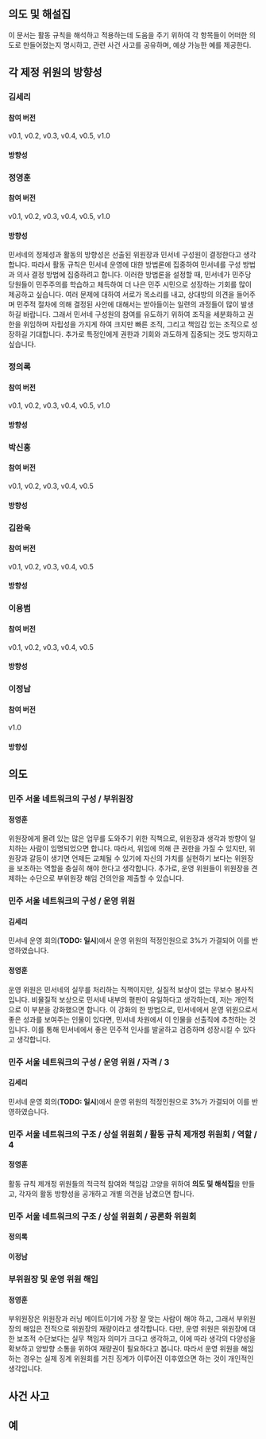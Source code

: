 ## 의도 및 해설집

이 문서는 활동 규칙을 해석하고 적용하는데 도움을 주기 위하여 각 항목들이 어떠한 의도로 만들어졌는지 명시하고, 관련 사건 사고를 공유하며, 예상 가능한 예를 제공한다.

## 각 제정 위원의 방향성

### 김세리
#### 참여 버전
v0.1, v0.2, v0.3, v0.4, v0.5, v1.0
#### 방향성

### 정영훈
#### 참여 버전
v0.1, v0.2, v0.3, v0.4, v0.5, v1.0
#### 방향성
민서네의 정체성과 활동의 방향성은 선출된 위원장과 민서네 구성원이 결정한다고 생각합니다. 따라서 활동 규칙은 민서네 운영에 대한 방법론에 집중하여 민서네를 구성 방법과 의사 결정 방법에 집중하려고 합니다.
이러한 방법론을 설정할 때, 민서네가 민주당 당원들이 민주주의를 학습하고 체득하여 더 나은 민주 시민으로 성장하는 기회를 많이 제공하고 싶습니다. 여러 문제에 대하여 서로가 목소리를 내고, 상대방의 의견을 들어주며 민주적 절차에 의해 결정된 사안에 대해서는 받아들이는 일련의 과정들이 많이 발생하길 바랍니다. 그래서 민서네 구성원의 참여를 유도하기 위하여 조직을 세분화하고 권한을 위임하며 자립성을 가지게 하여 크지만 빠른 조직, 그리고 책임감 있는 조직으로 성장하길 기대합니다. 추가로 특정인에게 권한과 기회와 과도하게 집중되는 것도 방지하고 싶습니다.

### 정의록
#### 참여 버전
v0.1, v0.2, v0.3, v0.4, v0.5, v1.0
#### 방향성

### 박신홍
#### 참여 버전
v0.1, v0.2, v0.3, v0.4, v0.5
#### 방향성

### 김완욱
#### 참여 버전
v0.1, v0.2, v0.3, v0.4, v0.5
#### 방향성

### 이용범
#### 참여 버전
v0.1, v0.2, v0.3, v0.4, v0.5
#### 방향성

### 이정남
#### 참여 버전
v1.0
#### 방향성

## 의도
### 민주 서울 네트워크의 구성 / 부위원장
#### 정영훈
위원장에게 몰려 있는 많은 업무를 도와주기 위한 직책으로, 위원장과 생각과 방향이 일치하는 사람이 임명되었으면 합니다.
따라서, 위임에 의해 큰 권한을 가질 수 있지만, 위원장과 갈등이 생기면 언제든 교체될 수 있기에 자신의 가치를 실현하기 보다는 위원장을 보조하는 역할을 충실히 해야 한다고 생각합니다.
추가로, 운영 위원들이 위원장을 견제하는 수단으로 부위원장 해임 건의안을 제출할 수 있습니다.

### 민주 서울 네트워크의 구성 / 운영 위원

#### 김세리
민서네 운영 회의(**TODO: 일시**)에서 운영 위원의 적정인원으로 3%가 가결되어 이를 반영하였습니다.

#### 정영훈
운영 위원은 민서네의 실무를 처리하는 직책이지만, 실질적 보상이 없는 무보수 봉사직입니다. 비물질적 보상으로 민서네 내부의 평판이 유일하다고 생각하는데, 저는 개인적으로 이 부분을 강화했으면 합니다. 이 강화의 한 방법으로, 민서네에서 운영 위원으로서 좋은 성과를 보여주는 인물이 있다면, 민서네 차원에서 이 인물을 선출직에 추천하는 것입니다. 이를 통해 민서네에서 좋은 민주적 인사를 발굴하고 검증하며 성장시킬 수 있다고 생각합니다.

### 민주 서울 네트워크의 구성 / 운영 위원 / 자격 / 3

#### 김세리
민서네 운영 회의(**TODO: 일시**)에서 운영 위원의 적정인원으로 3%가 가결되어 이를 반영하였습니다.

### 민주 서울 네트워크의 구조 / 상설 위원회 / 활동 규칙 제개정 위원회 / 역할 / 4

#### 정영훈
활동 규칙 제개정 위원들의 적극적 참여와 책임감 고양을 위하여 **의도 및 해석집**을 만들고, 각자의 활동 방향성을 공개하고 개별 의견을 남겼으면 합니다.

### 민주 서울 네트워크의 구조 / 상설 위원회 / 공론화 위원회

#### 정의록

#### 이정남

### 부위원장 및 운영 위원 해임

#### 정영훈
부위원장은 위원장과 러닝 메이트이기에 가장 잘 맞는 사람이 해야 하고, 그래서 부위원장의 해임은 전적으로 위원장의 재량이라고 생각합니다.
다만, 운영 위원은 위원장에 대한 보조적 수단보다는 실무 책임자 의미가 크다고 생각하고, 이에 따라 생각의 다양성을 확보하고 양방향 소통을 위하여 재량권이 필요하다고 봅니다. 따라서 운영 위원을 해임하는 경우는 실제 징계 위원회를 거친 징계가 이루어진 이후였으면 하는 것이 개인적인 생각입니다.

## 사건 사고

## 예

